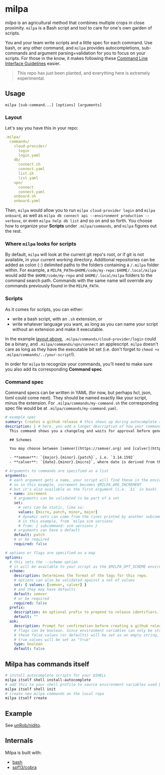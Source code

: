 # milpa

_milpa_ is an agricultural method that combines multiple crops in close proximity. `milpa` is a Bash script and tool to care for one's own garden of scripts.

You and your team write scripts and a little spec for each command. Use bash, or any other command, and `milpa` provides autocompletions, sub-commands and argument parsing+validation for you to focus on your scripts. For those in the know, it makes following these [Command Line Interface Guidelines](https://clig.dev/) easier.

> This repo has just been planted, and everything here is extremely experimental.

## Usage

`milpa [sub-command...] [options] [arguments]`

### Layout

Let's say you have this in your repo:

```yaml
.milpa/
  commands/
    cloud-provider/
      login
      login.yaml
    db/
      connect.sh
      connect.yaml
      list.sh
      list.yaml
    vpn/
      connect
      connect.yaml
    onboard.sh
    onboard.yaml
```

Then, `milpa` would allow you to run `milpa cloud-provider login` and `milpa onboard`, as well as `milpa db connect api --environment production --verbose`, or even `milpa help db list` and so on and so forth. You choose how to organize your **Scripts** under `.milpa/commands`, and `milpa` figures out the rest.

### Where `milpa` looks for scripts

By default, `milpa` will look at the current git repo's root, or if git is not available, in your current working directory. Additional repositories can be added as colon (`:`) delimited paths to the folders containing a `/.milpa` folder within. For example, a `MILPA_PATH=$HOME/code/my-repo:$HOME/.local/milpa` would add the `$HOME/code/my-repo` and `$HOME/.local/milpa` folders to the command search path. Commands with the same name will override any commands previously found in the `MILPA_PATH`.

### Scripts

As it comes for scripts, you can either:

- write a bash script, with an `.sh` extension, or
- write whatever language you want, as long as you can name your script without an extension and make it executable.

In the example [layout above](#layout), `.milpa/commands/cloud-provider/login` could be a binary, and `.milpa/commands/vpn/connect` an applescript. `milpa` doesn't care as long as they have the executable bit set (i.e. don't forget to `chmod +x .milpa/commands/../your-script`!).

In order for `milpa` to recognize your commands, you'll need to make sure you also add its corresponding **Command spec**.

### Command spec

Command specs can be written in YAML (for now, but perhaps hcl, json, toml could come next). They should be named exactly like your script, minus the extension. For `.milpa/commands/my-command.sh` the corresponding spec file would be at `.milpa/commands/my-command.yaml`.

```yaml
# example spec
summary: Creates a github release # this shows up during autocomplete and command listings
description: | # here, you add a longer description of how your command does its magic
  This command shows you a changelog and waits for approval before generating and pushing a new tag, creating a github release, and opening the browser at the new release.

  ## Schemes

  You may choose between [semver](https://semver.org) and [calver](https://calver.org). Their composition is as follows:

  - **semver**: `{major}.{minor}.{patch}`, i.e. `3.14.1592`
  - **calver**: `{date}.{minor}.{micro}`, where date is derived from the `prefix` option; for example `16.18.339`.

# Arguments to commands are specified as a list
arguments:
  # each argument gets a name, your script will find these in the environment
  # so in this example, increment becomes $MILPA_ARG_INCREMENT
  # but it's also available as the first argument (i.e. `$1` in bash)
  - name: increment
    # arguments can be validated to be part of a set
    set:
      # sets can be static, like so:
      values: [micro, patch, minor, major]
      # dynamic sets can come from the lines printed by another subcommand
      # in this example, from `milpa scm versions`
      # from: { subcommand: scm versions }
    # arguments can have a default
    default: patch
    # or be required
    required: false

# options or flags are specified as a map
options:
  # this sets the --scheme option
  # it will be available to your script as the $MILPA_OPT_SCHEME environment variable
  scheme:
    description: Determines the format of the tags for this repo.
    # options can also be validated against a set of values
    set: { values: [semver, calver] }
    # and they may have defaults
    default: semver
    # or be required
    required: false
  prefix:
    description: An optional prefix to prepend to release identifiers. If `calver` is chosen as `scheme`, you may specify a combination of `YY`, `YYYY`, `MM`, and `DD` to be replaced with the corresponding values of the local date. The default in that case is `YY`.
    default: ""
  ask:
    description: Prompt for confirmation before creating a github release
    # flags can be boolean. Since environment variables can only be strings,
    # these false values (or defaults) will be set as an empty string, while
    # true values will be set as "true"
    type: boolean
    default: false
```

## Milpa has commands itself

```sh
# install autocomplete scripts for your $SHELL
milpa itself shell install-autocomplete
# add this to your shell profile to source environment variables used by your commands
milpa itself shell init
# create new milpa commands on the local repo
milpa itself create
```

## Example

See [unRob/nidito](https://github.com/unRob/nidito/tree/master/.milpa).

## Internals

Milpa is built with:

- [bash](https://www.gnu.org/software/bash/)
- [spf13/cobra](https://cobra.dev)
